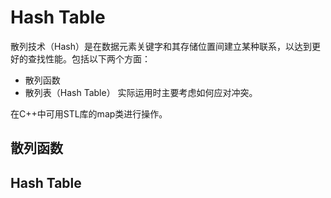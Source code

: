 # Hash Table

散列技术（Hash）是在数据元素关键字和其存储位置间建立某种联系，以达到更好的查找性能。包括以下两个方面：
- 散列函数
- 散列表（Hash Table）
实际运用时主要考虑如何应对冲突。

在C++中可用STL库的map类进行操作。

## 散列函数


## Hash Table
